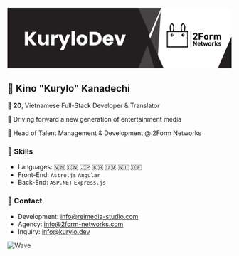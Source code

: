 
![Banner](banner.png)

## 🌌 Kino "Kurylo" Kanadechi

🌸 **20**, Vietnamese Full-Stack Developer & Translator

🌺 Driving forward a new generation of entertainment media

🍧 Head of Talent Management & Development @ 2Form Networks

### 💙 Skills
- Languages: 🇻🇳 🇨🇳 🇯🇵 🇰🇷 🇺🇲 🇳🇱 🇩🇪 
- Front-End: `Astro.js` `Angular`
- Back-End: `ASP.NET` `Express.js`

### 💙 Contact
- Development: info@reimedia-studio.com
- Agency: info@2form-networks.com
- Inquiry: info@kurylo.dev

![Wave](https://capsule-render.vercel.app/api?type=waving&color=auto&height=100&section=footer)